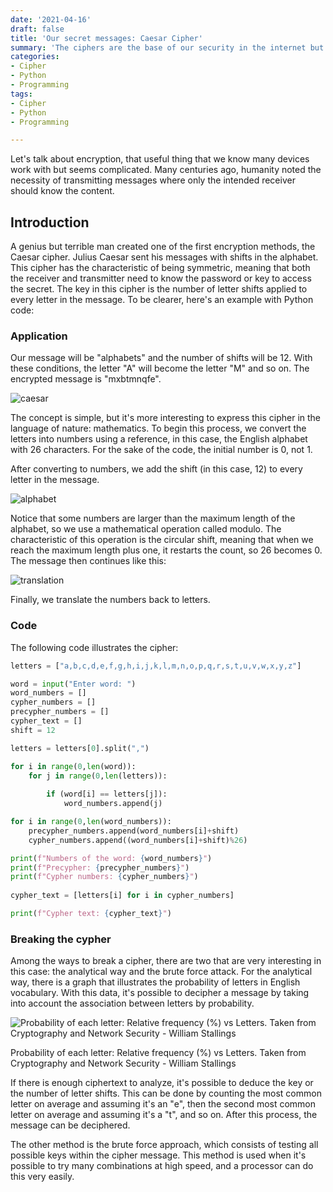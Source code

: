 ```yaml
---
date: '2021-04-16'
draft: false
title: 'Our secret messages: Caesar Cipher'
summary: 'The ciphers are the base of our security in the internet but not just the internet, in the ancient world already were the need to pass secret messages. This article is a short explanation of Caesar cypher.'
categories:
- Cipher
- Python
- Programming
tags:
- Cipher
- Python
- Programming

---
```




Let's talk about encryption, that useful thing that we know many devices work with but seems complicated. Many centuries ago, humanity noted the necessity of transmitting messages where only the intended receiver should know the content.

## Introduction

A genius but terrible man created one of the first encryption methods, the Caesar cipher. Julius Caesar sent his messages with shifts in the alphabet. This cipher has the characteristic of being symmetric, meaning that both the receiver and transmitter need to know the password or key to access the secret. The key in this cipher is the number of letter shifts applied to every letter in the message. To be clearer, here's an example with Python code:

### Application

Our message will be "alphabets" and the number of shifts will be 12. With these conditions, the letter "A" will become the letter "M" and so on. The encrypted message is "mxbtmnqfe".

![caesar](/our_secret_messages_caesar_cipher/caesar.gif)

The concept is simple, but it's more interesting to express this cipher in the language of nature: mathematics. To begin this process, we convert the letters into numbers using a reference, in this case, the English alphabet with 26 characters. For the sake of the code, the initial number is 0, not 1.

After converting to numbers, we add the shift (in this case, 12) to every letter in the message.

![alphabet](/our_secret_messages_caesar_cipher/alphabet.png)

Notice that some numbers are larger than the maximum length of the alphabet, so we use a mathematical operation called modulo. The characteristic of this operation is the circular shift, meaning that when we reach the maximum length plus one, it restarts the count, so 26 becomes 0. The message then continues like this:

![translation](/our_secret_messages_caesar_cipher/translation.png)

Finally, we translate the numbers back to letters.

### Code

 The following code illustrates the cipher:

```python
letters = ["a,b,c,d,e,f,g,h,i,j,k,l,m,n,o,p,q,r,s,t,u,v,w,x,y,z"]

word = input("Enter word: ")
word_numbers = []
cypher_numbers = []
precypher_numbers = []
cypher_text = []
shift = 12

letters = letters[0].split(",")

for i in range(0,len(word)):
    for j in range(0,len(letters)):
        
        if (word[i] == letters[j]):
            word_numbers.append(j)

for i in range(0,len(word_numbers)):
    precypher_numbers.append(word_numbers[i]+shift)
    cypher_numbers.append((word_numbers[i]+shift)%26)

print(f"Numbers of the word: {word_numbers}")
print(f"Precypher: {precypher_numbers}")
print(f"Cypher numbers: {cypher_numbers}")
            
cypher_text = [letters[i] for i in cypher_numbers]

print(f"Cypher text: {cypher_text}")
```

### Breaking the cypher

Among the ways to break a cipher, there are two that are very interesting in this case: the analytical way and the brute force attack. For the analytical way, there is a graph that illustrates the probability of letters in English vocabulary. With this data, it's possible to decipher a message by taking into account the association between letters by probability. 

![Probability of each letter: Relative frequency (%) vs Letters. Taken from  Cryptography and Network Security - William Stallings](/our_secret_messages_caesar_cipher/letters_frequency.png)

Probability of each letter: Relative frequency (%) vs Letters. Taken from Cryptography and Network Security - William Stallings

If there is enough ciphertext to analyze, it's possible to deduce the key or the number of letter shifts. This can be done by counting the most common letter on average and assuming it's an "e", then the second most common letter on average and assuming it's a "t", and so on. After this process, the message can be deciphered.

The other method is the brute force approach, which consists of testing all possible keys within the cipher message. This method is used when it's possible to try many combinations at high speed, and a processor can do this very easily.
